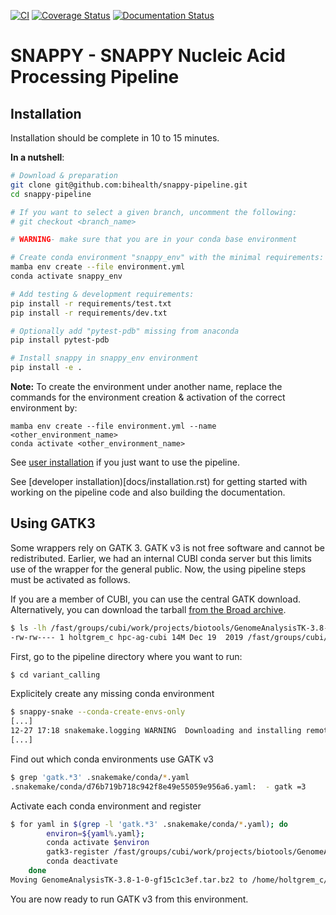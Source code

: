[![CI](https://github.com/bihealth/snappy-pipeline/workflows/CI/badge.svg?branch=main)](https://github.com/bihealth/snappy-pipeline/actions/workflows/main.yml)
[![Coverage Status](https://coveralls.io/repos/github/bihealth/snappy-pipeline/badge.svg?branch=master)](https://coveralls.io/github/bihealth/snappy-pipeline?branch=master)
[![Documentation Status](https://readthedocs.org/projects/snappy-pipeline/badge/?version=latest)](https://snappy-pipeline.readthedocs.io/en/latest/?badge=latest)

# SNAPPY - SNAPPY Nucleic Acid Processing Pipeline

## Installation

Installation should be complete in 10 to 15 minutes.

**In a nutshell**:

```bash
# Download & preparation
git clone git@github.com:bihealth/snappy-pipeline.git
cd snappy-pipeline

# If you want to select a given branch, uncomment the following:
# git checkout <branch_name>

# WARNING- make sure that you are in your conda base environment

# Create conda environment "snappy_env" with the minimal requirements:
mamba env create --file environment.yml
conda activate snappy_env

# Add testing & development requirements:
pip install -r requirements/test.txt
pip install -r requirements/dev.txt

# Optionally add "pytest-pdb" missing from anaconda
pip install pytest-pdb

# Install snappy in snappy_env environment
pip install -e .
```

**Note:** To create the environment under another name, replace the commands for the environment creation & activation of the correct environment by:

```
mamba env create --file environment.yml --name <other_environment_name>
conda activate <other_environment_name>
```


See [user installation](docs/quickstart.rst) if you just want to use the pipeline.

See [developer installation)[docs/installation.rst) for getting started with working on the pipeline code and also building the documentation.

## Using GATK3

Some wrappers rely on GATK 3.
GATK v3 is not free software and cannot be redistributed.
Earlier, we had an internal CUBI conda server but this limits use of the wrapper for the general public.
Now, the using pipeline steps must be activated as follows.

If you are a member of CUBI, you can use the central GATK download.
Alternatively, you can download the tarball [from the Broad archive](https://storage.googleapis.com/gatk-software/package-archive/gatk/GenomeAnalysisTK-3.8-1-0-gf15c1c3ef.tar.bz2).

```bash
$ ls -lh /fast/groups/cubi/work/projects/biotools/GenomeAnalysisTK-3.8-1-0-gf15c1c3ef.tar.bz2
-rw-rw---- 1 holtgrem_c hpc-ag-cubi 14M Dec 19  2019 /fast/groups/cubi/work/projects/biotools/GenomeAnalysisTK-3.8-1-0-gf15c1c3ef.tar.bz2
```

First, go to the pipeline directory where you want to run:

```bash
$ cd variant_calling
```

Explicitely create any missing conda environment

```bash
$ snappy-snake --conda-create-envs-only
[...]
12-27 17:18 snakemake.logging WARNING  Downloading and installing remote packages.
[...]
```

Find out which conda environments use GATK v3

```bash
$ grep 'gatk.*3' .snakemake/conda/*.yaml
.snakemake/conda/d76b719b718c942f8e49e55059e956a6.yaml:  - gatk =3
```

Activate each conda environment and register

```bash
$ for yaml in $(grep -l 'gatk.*3' .snakemake/conda/*.yaml); do
        environ=${yaml%.yaml};
        conda activate $environ
        gatk3-register /fast/groups/cubi/work/projects/biotools/GenomeAnalysisTK-3.8-1-0-gf15c1c3ef.tar.bz2
        conda deactivate
    done
Moving GenomeAnalysisTK-3.8-1-0-gf15c1c3ef.tar.bz2 to /home/holtgrem_c/miniconda3/envs/gatk3/opt/gatk-3.8
```

You are now ready to run GATK v3 from this environment.
